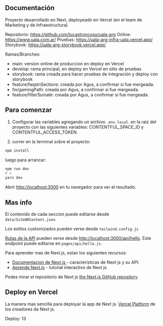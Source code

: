 ## Documentación

Proyecto desarrollado en Next, deployeado en Vercel (en el team de Marketing y de Infraestructura)

Repositorio: https://github.com/lucastroncoso/uala-arg Online: https://www.uala.com.ar/ Pruebas:
https://uala-arg-infra-uala.vercel.app/ Storybook: https://uala-arg-storybook.vercel.app/

Ramas/Branches:



- main: version online de produccion en deploy en Vercel
- develop: rama principal, en deploy en Vercel en sitio de pruebas
- storybook: rama creada para hacer pruebas de integración y deploy con storybook
- feature/faqsInSections: creada por Agus, a confirmar si fue mergeada.
- fix/gamingPath: creada por Agus, a confirmar si fue mergeada.
- feature/filterSumate: creada por Agus, a confirmar si fue mergeada.

## Para comenzar

1. Configurar las variables agregando un archivo `.env.local`. en la raiz del proyecto con las
   siguientes variables: CONTENTFUL_SPACE_ID y CONTENTFUL_ACCESS_TOKEN.

2. correr en la terminal sobre el proyecto:

```bash
npm install
```

luego para arrancar:

```bash
npm run dev
# o
yarn dev
```

Abrir [http://localhost:3000](http://localhost:3000) en tu navegador para ver el resultado.

## Mas info

El contenido de cada seccion puede editarse desde `data/SiteARContent.json`.

Los estilos customizados pueden verse desde `tailwind.config.js`

[Rutas de la API](https://nextjs.org/docs/api-routes/introduction) pueden verse desde
[http://localhost:3000/api/hello](http://localhost:3000/api/hello). Este endpoint puede editarse en
`pages/api/hello.js`.

Para aprender mas de Next.js, estan los siguientes recursos:

- [Documentacion de Next.js ](https://nextjs.org/docs) - caracteristicas de Next js y su API.
- [Aprende Next.js](https://nextjs.org/learn) - tutorial interactivo de Next js.

Podes mirar el repositorio de Next js
[the Next.js GitHub repository](https://github.com/vercel/next.js/).

## Deploy en Vercel

La manera mas sencilla para deployar la app de Next js.
[Vercel Platform](https://vercel.com/new?utm_medium=default-template&filter=next.js&utm_source=create-next-app&utm_campaign=create-next-app-readme)
de los creadores de Next js.

Deploy: 13
